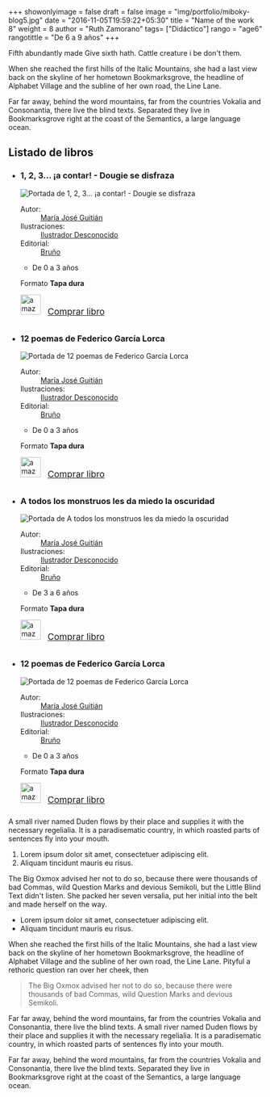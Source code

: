 +++
showonlyimage = false
draft = false
image = "img/portfolio/miboky-blog5.jpg"
date = "2016-11-05T19:59:22+05:30"
title = "Name of the work 8"
weight = 8
author = "Ruth Zamorano"
tags= ["Didáctico"]
rango = "age6"
rangotittle = "De 6 a 9 años"
+++

Fifth abundantly made Give sixth hath. Cattle creature i be don't them.
<!--more-->

When she reached the first hills of the Italic Mountains, she had a last view back on the skyline of her hometown Bookmarksgrove, the headline of Alphabet Village and the subline of her own road, the Line Lane.
<!--more-->

Far far away, behind the word mountains, far from the countries Vokalia and Consonantia, there live the blind texts. Separated they live in Bookmarksgrove right at the coast of the Semantics, a large language ocean.

<section class="selection">
	<h2>Listado de libros</h2>
	<ul>
		<li class="book">
	    	<h3 class="bookTitle">1, 2, 3... ¡a contar! - Dougie se disfraza</h3>     
	         <div class="book-cover">                      
	    		<img src="https://images-eu.ssl-images-amazon.com/images/I/51lekS1b9lL.jpg" alt="Portada de 1, 2, 3... ¡a contar! - Dougie se disfraza"></div>   
				<div class="bookDataBox">
	                <dl class="bookData">
	                    <dt>Autor:</dt>
	                    <dd><a href="/busqueda/libros?creatorOrPublisher=Autores%3AMar%C3%ADa+Jos%C3%A9+Guiti%C3%A1n">María José Guitián</a>                                    
	                    </dd>
	                    <dt>Ilustraciones:</dt>
	                    <dd>
	                        <a href="/busqueda/libros?creatorOrPublisher=Autores%3AIlustrador+Desconocido">Ilustrador Desconocido</a>                                
	                    </dd>
	                    <dt>Editorial:</dt>
	                    <dd>
	                        <a href="/busqueda/libros?creatorOrPublisher=Editoriales%3ABru%C3%B1o">
	                            Bruño
	                        </a>
	                    </dd>
	                </dl>
	                <div class="filters">                               
				    <ul class="filters horizontal">
				        <li><span class="icon-age3"></span>De 0 a 3 años</li>
				    </ul>
				    <p>Formato <strong>Tapa dura</strong></p>
				     <div style="padding-bottom: 10px">
	                        <img src="/assets/amazon-logo.jpeg" alt="amazon" style="height: 40px; padding-right: 10px">
	                        <a href="https://www.amazon.es/contar-Castellano-Bru%C3%B1o-Dougie-Disfraza/dp/8421684558?SubscriptionId=AKIAJIIJ3YH2A2K7Z5SQ&amp;tag=mibokyes-21&amp;linkCode=xm2&amp;camp=2025&amp;creative=165953&amp;creativeASIN=8421684558" target="_blank" style="font-size: 1.25em">Comprar libro</a>
	                    </div>
	                </div><!--// filters -->
	           </div>
        </li> 
        <li class="book">
	    	<h3 class="bookTitle">12 poemas de Federico García Lorca</h3>     
	         <div class="book-cover">                      
	    		<img src="https://images-eu.ssl-images-amazon.com/images/I/51lFWnL11%2BL.jpg" alt="Portada de 12 poemas de Federico García Lorca"></div>   
				<div class="bookDataBox">
	                <dl class="bookData">
	                    <dt>Autor:</dt>
	                    <dd><a href="/busqueda/libros?creatorOrPublisher=Autores%3AMar%C3%ADa+Jos%C3%A9+Guiti%C3%A1n">María José Guitián</a>                                    
	                    </dd>
	                    <dt>Ilustraciones:</dt>
	                    <dd>
	                        <a href="/busqueda/libros?creatorOrPublisher=Autores%3AIlustrador+Desconocido">Ilustrador Desconocido</a>                                
	                    </dd>
	                    <dt>Editorial:</dt>
	                    <dd>
	                        <a href="/busqueda/libros?creatorOrPublisher=Editoriales%3ABru%C3%B1o">
	                            Bruño
	                        </a>
	                    </dd>
	                </dl>
	                <div class="filters">                               
				    <ul class="filters horizontal">
				        <li><span class="icon-age3"></span>De 0 a 3 años</li>
				    </ul>
				    <p>Formato <strong>Tapa dura</strong></p>
				     <div style="padding-bottom: 10px">
	                        <img src="/assets/amazon-logo.jpeg" alt="amazon" style="height: 40px; padding-right: 10px">
	                        <a href="https://www.amazon.es/contar-Castellano-Bru%C3%B1o-Dougie-Disfraza/dp/8421684558?SubscriptionId=AKIAJIIJ3YH2A2K7Z5SQ&amp;tag=mibokyes-21&amp;linkCode=xm2&amp;camp=2025&amp;creative=165953&amp;creativeASIN=8421684558" target="_blank" style="font-size: 1.25em">Comprar libro</a>
	                    </div>
	                </div><!--// filters -->
	           </div>
        </li> 
        <li class="book">
	    	<h3 class="bookTitle">A todos los monstruos les da miedo la oscuridad</h3>     
	         <div class="book-cover">                      
	    		<img src="https://images-eu.ssl-images-amazon.com/images/I/51Iz2%2BH%2BFkL.jpg" alt="Portada de A todos los monstruos les da miedo la oscuridad">
	    	</div>   
				<div class="bookDataBox">
	                <dl class="bookData">
	                    <dt>Autor:</dt>
	                    <dd><a href="/busqueda/libros?creatorOrPublisher=Autores%3AMar%C3%ADa+Jos%C3%A9+Guiti%C3%A1n">María José Guitián</a>                                    
	                    </dd>
	                    <dt>Ilustraciones:</dt>
	                    <dd>
	                        <a href="/busqueda/libros?creatorOrPublisher=Autores%3AIlustrador+Desconocido">Ilustrador Desconocido</a>                                
	                    </dd>
	                    <dt>Editorial:</dt>
	                    <dd>
	                        <a href="/busqueda/libros?creatorOrPublisher=Editoriales%3ABru%C3%B1o">
	                            Bruño
	                        </a>
	                    </dd>
	                </dl>
	                <div class="filters">                               
				    <ul class="filters horizontal">
				        <li><span class="icon-age6"></span>De 3 a 6 años</li>
				    </ul>
				    <p>Formato <strong>Tapa dura</strong></p>
				     <div style="padding-bottom: 10px">
	                        <img src="/assets/amazon-logo.jpeg" alt="amazon" style="height: 40px; padding-right: 10px">
	                        <a href="https://www.amazon.es/contar-Castellano-Bru%C3%B1o-Dougie-Disfraza/dp/8421684558?SubscriptionId=AKIAJIIJ3YH2A2K7Z5SQ&amp;tag=mibokyes-21&amp;linkCode=xm2&amp;camp=2025&amp;creative=165953&amp;creativeASIN=8421684558" target="_blank" style="font-size: 1.25em">Comprar libro</a>
	                    </div>
	                </div><!--// filters -->
	           </div>
        </li> 
		<li class="book">
	    	<h3 class="bookTitle">12 poemas de Federico García Lorca</h3>     
	         <div class="book-cover">                      
	    		<img src="https://images-eu.ssl-images-amazon.com/images/I/51lFWnL11%2BL.jpg" alt="Portada de 12 poemas de Federico García Lorca"></div>   
				<div class="bookDataBox">
	                <dl class="bookData">
	                    <dt>Autor:</dt>
	                    <dd><a href="/busqueda/libros?creatorOrPublisher=Autores%3AMar%C3%ADa+Jos%C3%A9+Guiti%C3%A1n">María José Guitián</a>                                    
	                    </dd>
	                    <dt>Ilustraciones:</dt>
	                    <dd>
	                        <a href="/busqueda/libros?creatorOrPublisher=Autores%3AIlustrador+Desconocido">Ilustrador Desconocido</a>                                
	                    </dd>
	                    <dt>Editorial:</dt>
	                    <dd>
	                        <a href="/busqueda/libros?creatorOrPublisher=Editoriales%3ABru%C3%B1o">
	                            Bruño
	                        </a>
	                    </dd>
	                </dl>
	                <div class="filters">                               
				    <ul class="filters horizontal">
				        <li><span class="icon-age3"></span>De 0 a 3 años</li>
				    </ul>
				    <p>Formato <strong>Tapa dura</strong></p>
				     <div style="padding-bottom: 10px">
	                        <img src="/assets/amazon-logo.jpeg" alt="amazon" style="height: 40px; padding-right: 10px">
	                        <a href="https://www.amazon.es/contar-Castellano-Bru%C3%B1o-Dougie-Disfraza/dp/8421684558?SubscriptionId=AKIAJIIJ3YH2A2K7Z5SQ&amp;tag=mibokyes-21&amp;linkCode=xm2&amp;camp=2025&amp;creative=165953&amp;creativeASIN=8421684558" target="_blank" style="font-size: 1.25em">Comprar libro</a>
	                    </div>
	                </div><!--// filters -->
	           </div>
        </li> 
    </ul>
</section>

A small river named Duden flows by their place and supplies it with the necessary regelialia. It is a paradisematic country, in which roasted parts of sentences fly into your mouth.

1. Lorem ipsum dolor sit amet, consectetuer adipiscing elit.
2. Aliquam tincidunt mauris eu risus.


The Big Oxmox advised her not to do so, because there were thousands of bad Commas, wild Question Marks and devious Semikoli, but the Little Blind Text didn't listen. She packed her seven versalia, put her initial into the belt and made herself on the way.

* Lorem ipsum dolor sit amet, consectetuer adipiscing elit.
* Aliquam tincidunt mauris eu risus.

When she reached the first hills of the Italic Mountains, she had a last view back on the skyline of her hometown Bookmarksgrove, the headline of Alphabet Village and the subline of her own road, the Line Lane. Pityful a rethoric question ran over her cheek, then  

> The Big Oxmox advised her not to do so, because there were thousands of bad Commas, wild Question Marks and devious Semikoli.

Far far away, behind the word mountains, far from the countries Vokalia and Consonantia, there live the blind texts. A small river named Duden flows by their place and supplies it with the necessary regelialia. It is a paradisematic country, in which roasted parts of sentences fly into your mouth.


Far far away, behind the word mountains, far from the countries Vokalia and Consonantia, there live the blind texts. Separated they live in Bookmarksgrove right at the coast of the Semantics, a large language ocean.
